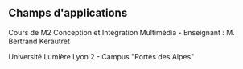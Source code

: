 ## Champs d'applications

Cours de M2 Conception et Intégration Multimédia - Enseignant : M. Bertrand Kerautret

Université Lumière Lyon 2 - Campus "Portes des Alpes"
